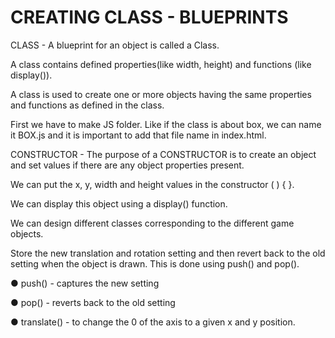 # CREATING CLASS - BLUEPRINTS

CLASS - A blueprint for an object is called a Class.

A class contains defined properties(like width, height) and functions (like display()).  

A class is used to create one or more objects having the same properties and functions as defined in the class.

First we have to make JS folder. Like if the class is about box, we can name it BOX.js and it is important to add that file name in index.html.

CONSTRUCTOR -  The purpose of a CONSTRUCTOR is to create an object and set values if there are any object properties present.

We can put the x, y, width and height values in the constructor ( ) { }.

We can display this object using a display() function.

We can design different classes corresponding to the different game objects.

Store the new translation and rotation setting and then revert back to the old setting when the object is drawn. This is done using push() and pop(). 

● push() - captures the new setting

● pop() - reverts back to the old setting 

● translate() - to change the 0 of the axis to a given x and y position.



